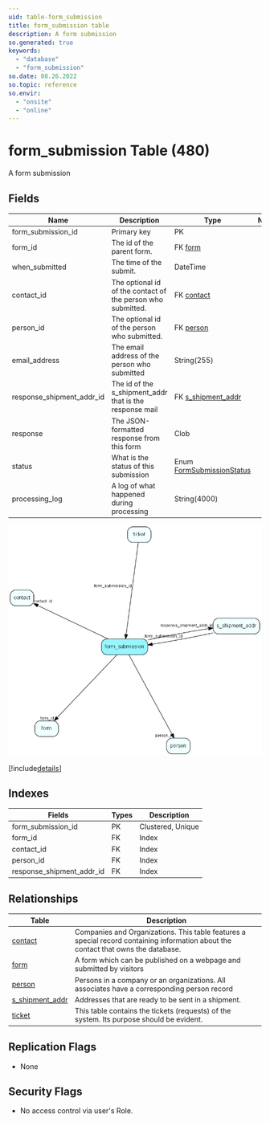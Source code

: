 ```yaml
---
uid: table-form_submission
title: form_submission table
description: A form submission
so.generated: true
keywords:
  - "database"
  - "form_submission"
so.date: 08.26.2022
so.topic: reference
so.envir:
  - "onsite"
  - "online"
---
```


# form\_submission Table (480)

A form submission

## Fields

| Name | Description | Type | Null |
|------|-------------|------|:----:|
|form\_submission\_id|Primary key|PK| |
|form\_id|The id of the parent form.|FK [form](form.md)| |
|when\_submitted|The time of the submit.|DateTime|&#x25CF;|
|contact\_id|The optional id of the contact of the person who submitted.|FK [contact](contact.md)| |
|person\_id|The optional id of the person who submitted.|FK [person](person.md)| |
|email\_address|The email address of the person who submitted|String(255)|&#x25CF;|
|response\_shipment\_addr\_id|The id of the s_shipment_addr that is the response mail|FK [s_shipment_addr](s-shipment-addr.md)| |
|response|The JSON-formatted response from this form|Clob|&#x25CF;|
|status|What is the status of this submission|Enum [FormSubmissionStatus](enums/formsubmissionstatus.md)| |
|processing\_log|A log of what happened during processing|String(4000)|&#x25CF;|


![form_submission table relationship diagram](./media/form_submission.png)

[!include[details](./includes/form-submission.md)]

## Indexes

| Fields | Types | Description |
|--------|-------|-------------|
|form\_submission\_id |PK |Clustered, Unique |
|form\_id |FK |Index |
|contact\_id |FK |Index |
|person\_id |FK |Index |
|response\_shipment\_addr\_id |FK |Index |

## Relationships

| Table|  Description |
|------|-------------|
|[contact](contact.md)  |Companies and Organizations.   This table features a special record containing information about the contact that owns the database.   |
|[form](form.md)  |A form which can be published on a webpage and submitted by visitors |
|[person](person.md)  |Persons in a company or an organizations. All associates have a corresponding person record |
|[s\_shipment\_addr](s-shipment-addr.md)  |Addresses that are ready to be sent in a shipment. |
|[ticket](ticket.md)  |This table contains the tickets (requests) of the system. Its purpose should be evident. |


## Replication Flags

* None

## Security Flags

* No access control via user's Role.

